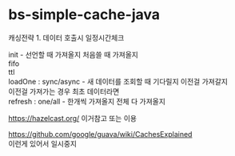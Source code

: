 # bs-simple-cache-java


캐싱전략 1. 데이터 호출시 일정시간체크

init - 선언할 때 가져올지 처음쓸 때 가져올지<br/>
fifo<br/>
ttl<br/> 
loadOne : sync/async - 새 데이터를 조회할 때 기다릴지 이전걸 가져갈지<br/>
이전걸 가져가는 경우 최초 데이터라면<br/>
refresh : one/all - 한개씩 가져올지 전체 다 가져올지


https://hazelcast.org/ 이거참고 또는 이용


https://github.com/google/guava/wiki/CachesExplained<br/>
이런게 있어서 일시중지
